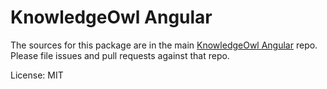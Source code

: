 # KnowledgeOwl Angular

The sources for this package are in the main [KnowledgeOwl Angular](https://github.com/scheduleonce/knowledgeowl-angular) repo. Please file issues and pull requests against that repo.

License: MIT